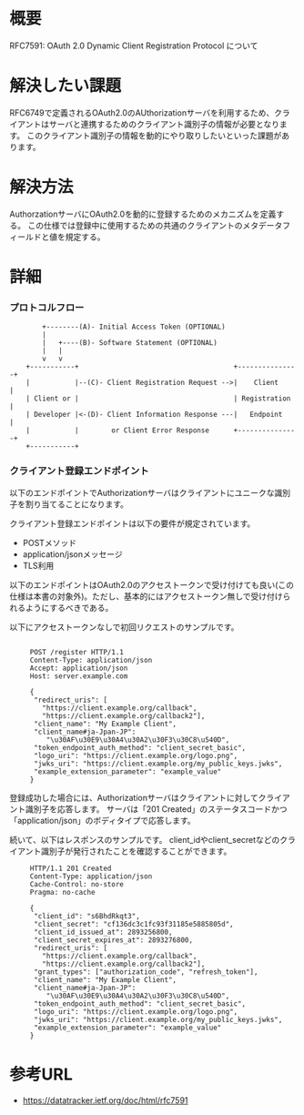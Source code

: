# 概要
RFC7591: OAuth 2.0 Dynamic Client Registration Protocol
について

# 解決したい課題
RFC6749で定義されるOAuth2.0のAUthorizationサーバを利用するため、クライアントはサーバと連携するためのクライアント識別子の情報が必要となります。
このクライアント識別子の情報を動的にやり取りしたいといった課題があります。

# 解決方法
AuthorzationサーバにOAuth2.0を動的に登録するためのメカニズムを定義する。
この仕様では登録中に使用するための共通のクライアントのメタデータフィールドと値を規定する。

# 詳細

### プロトコルフロー
```
        +--------(A)- Initial Access Token (OPTIONAL)
        |
        |   +----(B)- Software Statement (OPTIONAL)
        |   |
        v   v
    +-----------+                                      +---------------+
    |           |--(C)- Client Registration Request -->|    Client     |
    | Client or |                                      | Registration  |
    | Developer |<-(D)- Client Information Response ---|   Endpoint    |
    |           |        or Client Error Response      +---------------+
    +-----------+
```


### クライアント登録エンドポイント

以下のエンドポイントでAuthorizationサーバはクライアントにユニークな識別子を割り当てることになります。

クライアント登録エンドポイントは以下の要件が規定されています。
- POSTメソッド
- application/jsonメッセージ
- TLS利用

以下のエンドポイントはOAuth2.0のアクセストークンで受け付けても良い(この仕様は本書の対象外)。ただし、基本的にはアクセストークン無しで受け付けられるようにするべきである。

以下にアクセストークンなしで初回リクエストのサンプルです。
```

     POST /register HTTP/1.1
     Content-Type: application/json
     Accept: application/json
     Host: server.example.com

     {
      "redirect_uris": [
        "https://client.example.org/callback",
        "https://client.example.org/callback2"],
      "client_name": "My Example Client",
      "client_name#ja-Jpan-JP":
         "\u30AF\u30E9\u30A4\u30A2\u30F3\u30C8\u540D",
      "token_endpoint_auth_method": "client_secret_basic",
      "logo_uri": "https://client.example.org/logo.png",
      "jwks_uri": "https://client.example.org/my_public_keys.jwks",
      "example_extension_parameter": "example_value"
     }
```

登録成功した場合には、Authorizationサーバはクライアントに対してクライアント識別子を応答します。
サーバは「201 Created」のステータスコードかつ「application/json」のボディタイプで応答します。


続いて、以下はレスポンスのサンプルです。
client_idやclient_secretなどのクライアント識別子が発行されたことを確認することができます。
```
     HTTP/1.1 201 Created
     Content-Type: application/json
     Cache-Control: no-store
     Pragma: no-cache

     {
      "client_id": "s6BhdRkqt3",
      "client_secret": "cf136dc3c1fc93f31185e5885805d",
      "client_id_issued_at": 2893256800,
      "client_secret_expires_at": 2893276800,
      "redirect_uris": [
        "https://client.example.org/callback",
        "https://client.example.org/callback2"],
      "grant_types": ["authorization_code", "refresh_token"],
      "client_name": "My Example Client",
      "client_name#ja-Jpan-JP":
         "\u30AF\u30E9\u30A4\u30A2\u30F3\u30C8\u540D",
      "token_endpoint_auth_method": "client_secret_basic",
      "logo_uri": "https://client.example.org/logo.png",
      "jwks_uri": "https://client.example.org/my_public_keys.jwks",
      "example_extension_parameter": "example_value"
     }
```


# 参考URL
- https://datatracker.ietf.org/doc/html/rfc7591
